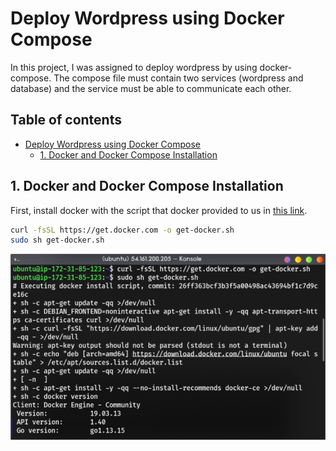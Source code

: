 # Deploy Wordpress using Docker Compose

In this project, I was assigned to deploy wordpress by using docker-compose. The compose file must contain two services (wordpress and database) and the service must be able to communicate each other.

## Table of contents <!-- omit in toc -->

- [Deploy Wordpress using Docker Compose](#deploy-wordpress-using-docker-compose)
  - [1. Docker and Docker Compose Installation](#1-docker-and-docker-compose-installation)

## 1. Docker and Docker Compose Installation

First, install docker with the script that docker provided to us in [this link](https://get.docker.com).

```bash
curl -fsSL https://get.docker.com -o get-docker.sh
sudo sh get-docker.sh
```

![get docker](img/001.png)
